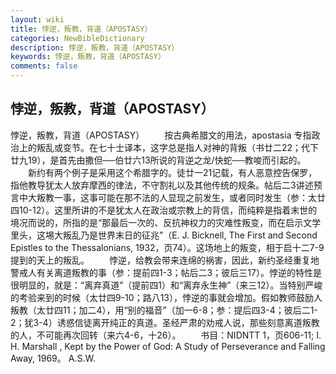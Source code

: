 ```yaml
---
layout: wiki
title: 悖逆，叛教，背道（APOSTASY）
categories: NewBibleDictionary
description: 悖逆，叛教，背道（APOSTASY）
keywords: 悖逆，叛教，背道（APOSTASY）
comments: false
---
```


## 悖逆，叛教，背道（APOSTASY）



悖逆，叛教，背道（APOSTASY）
　　按古典希腊文的用法，apostasia 专指政治上的叛乱或变节。在七十士译本，这字总是指人对神的背叛（书廿二22；代下廿九19），是首先由撒但──伯廿六13所说的背逆之龙/快蛇──教唆而引起的。
　　新约有两个例子是采用这个希腊字的。徒廿一21记载，有人恶意控告保罗，指他教导犹太人放弃摩西的律法，不守割礼以及其他传统的规条。帖后二3讲述预言中大叛教一事，这事可能在那不法的人显现之前发生，或者同时发生（参：太廿四10-12）。这里所讲的不是犹太人在政治或宗教上的背信，而纯粹是指着末世的境况而说的，所指的是“那最后一次的、反抗神权力的灾难性叛变，而在启示文学里头，这埸大叛乱乃是世界末日的征兆”（E. J. Bicknell, The First and Second Epistles to the
Thessalonians, 1932，页74）。这场地上的叛变，相于启十二7-9提到的天上的叛乱。
　　悖逆，给教会带来连绵的祸害，因此，新约圣经重复地警戒人有关离道叛教的事（参：提前四1-3；帖后二3；彼后三17）。悖逆的特性是很明显的，就是：“离弃真道”（提前四1）和“离弃永生神”（来三12）。当特别严峻的考验来到的时候（太廿四9-10；路八13），悖逆的事就会增加。假如教师鼓励人叛教（太廿四11；加二4），用“别的福音”（加一6-8；参：提后四3-4；彼后二1-2；犹3-4）诱惑信徒离开纯正的真道。圣经严肃的劝戒人说，那些刻意离道叛教的人，不可能再次回转（来六4-6，十26）。
　　书目：NIDNTT 1，页606-11; I. H. Marshall , Kept
by the Power of God: A Study of Perseverance and Falling Away, 1969。
A.S.W.



